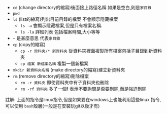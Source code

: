 - `cd` (change directory的縮寫)後面接上路徑名稱 如果是空白,則是`家目錄`
- `pwd`
- `ls` (list的縮寫)列出目前目錄的檔案 不會顯示隱藏檔案
  - `ls -a` 會顯示隱藏檔案,但是只有檔案名稱.
  - `ls -la` 詳細列表 包括檔案時間,大小等等
- `~` 是甚麼意思 代表`家目錄`
- `cp` (copy的縮寫)
  - `cp -r 資料夾/* 新資料夾` 從資料夾裡面複製所有檔案包括子目錄到新資料夾
  - `cp 檔案 新檔案名稱` 複製一個新檔案
- `mkdir 新資料夾名稱`   (make directory的縮寫)建立新資料夾
- `rm` (remove directory的縮寫)刪除檔案 
  - `rm -r 資料夾` 即使資料夾中有子資料夾也刪除
  - `rm -rf 資料夾` 多了一個f 表示不要詢問是否要刪除,而是強迫刪除

註解:
上面的指令是linux指令,但是如果要在windows上也能利用這些linux 指令,可以使用 `bash`殼層(一般是在安裝玩git以後才有)